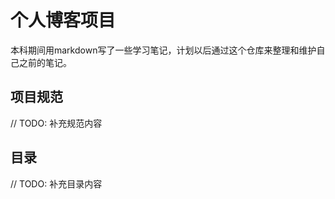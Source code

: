 # 个人博客项目

本科期间用markdown写了一些学习笔记，计划以后通过这个仓库来整理和维护自己之前的笔记。

## 项目规范

// TODO: 补充规范内容

## 目录

// TODO: 补充目录内容
